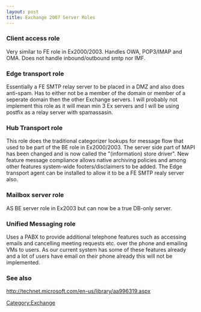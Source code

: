 ```yaml
---
layout: post 
title: Exchange 2007 Server Roles
---
```


### Client access role

Very similar to FE role in Ex2000/2003. Handles OWA, POP3/IMAP and OMA.
Does not handle inbound/outbound smtp nor IMF.

### Edge transport role

Essentially a FE SMTP relay server to be placed in a DMZ and also does
anti-spam. Has to either not be a member of the domain or member of a
seperate domain then the other Exchange servers. I will probably not
implement this role as it will mean min 3 Ex servers and I will be using
postfix as a relay server with spamassasin.

### Hub Transport role

This role does the traditional categorizer lookups for message flow that
used to be part of the BE role in Ex2000/2003. The server side part of
MAPI has been changed and is now called the \"(information) store
driver\". New feature message compliance allows native archiving
policies and among other features system-wide footers/disclaimers to be
added. The Edge transport agent can be installed to allow it to be a FE
SMTP realy server also.

### Mailbox server role

AS BE server role in Ex2003 but can now be a true DB-only server.

### Unified Messaging role

Uses a PABX to provide additional telephone features such as accessing
emails and cancelling meeting requests etc. over the phone and emailing
VMs to users. As our current system has some of these features already
and a lot of users have email on their phone already this will not be
implemented.

### See also

<http://technet.microsoft.com/en-us/library/aa996319.aspx>

[Category:Exchange](Category:Exchange "wikilink")
